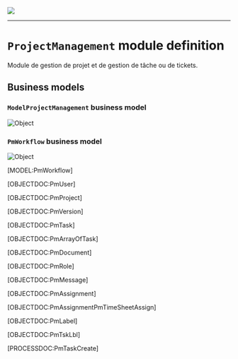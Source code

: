 <!--
 ___ _            _ _    _ _    __
/ __(_)_ __  _ __| (_)__(_) |_ /_/
\__ \ | '  \| '_ \ | / _| |  _/ -_)
|___/_|_|_|_| .__/_|_\__|_|\__\___|
            |_| 
-->
![](https://docs.simplicite.io//logos/logo250.png)
* * *

`ProjectManagement` module definition
=====================================

Module de gestion de projet et de gestion de tâche ou de tickets.

Business models
---------------

### `ModelProjectManagement` business model
![Object]([MODEL:ModelProjectManagement])


### `PmWorkflow` business model
![Object]([MODEL:PmWorkflow])

[MODEL:PmWorkflow]

[OBJECTDOC:PmUser]

[OBJECTDOC:PmProject]

[OBJECTDOC:PmVersion]

[OBJECTDOC:PmTask]

[OBJECTDOC:PmArrayOfTask]

[OBJECTDOC:PmDocument]

[OBJECTDOC:PmRole]

[OBJECTDOC:PmMessage]

[OBJECTDOC:PmAssignment]

[OBJECTDOC:PmAssignmentPmTimeSheetAssign]

[OBJECTDOC:PmLabel]

[OBJECTDOC:PmTskLbl]

[PROCESSDOC:PmTaskCreate]

